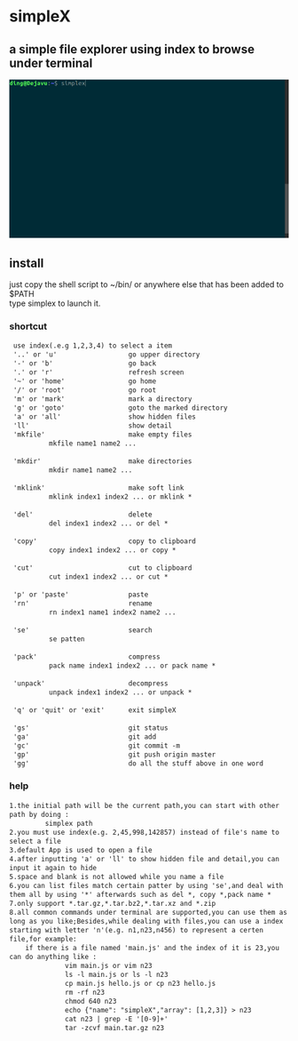 # simpleX
## **a simple file explorer using index to browse under terminal**
![](https://github.com/b2ns/simpleX/blob/master/demo.gif)
## install
just copy the shell script to ~/bin/ or anywhere else that has been added to $PATH<br>
type simplex to launch it.
### shortcut
     use index(.e.g 1,2,3,4) to select a item
     '..' or 'u'                  go upper directory
     '-' or 'b'                   go back
     '.' or 'r'                   refresh screen
     '~' or 'home'                go home
     '/' or 'root'                go root
     'm' or 'mark'                mark a directory
     'g' or 'goto'                goto the marked directory
     'a' or 'all'                 show hidden files
     'll'                         show detail
     'mkfile'                     make empty files
              mkfile name1 name2 ...

     'mkdir'                      make directories
              mkdir name1 name2 ...

     'mklink'                     make soft link
              mklink index1 index2 ... or mklink * 

     'del'                        delete
              del index1 index2 ... or del * 

     'copy'                       copy to clipboard
              copy index1 index2 ... or copy * 

     'cut'                        cut to clipboard
              cut index1 index2 ... or cut * 

     'p' or 'paste'               paste
     'rn'                         rename
              rn index1 name1 index2 name2 ...

     'se'                         search
              se patten

     'pack'                       compress
              pack name index1 index2 ... or pack name * 

     'unpack'                     decompress
              unpack index1 index2 ... or unpack * 

     'q' or 'quit' or 'exit'      exit simpleX

     'gs'                         git status
     'ga'                         git add
     'gc'                         git commit -m
     'gp'                         git push origin master
     'gg'                         do all the stuff above in one word
    
### help
    1.the initial path will be the current path,you can start with other path by doing :
             simplex path
    2.you must use index(e.g. 2,45,998,142857) instead of file's name to select a file
    3.default App is used to open a file
    4.after inputting 'a' or 'll' to show hidden file and detail,you can input it again to hide
    5.space and blank is not allowed while you name a file
    6.you can list files match certain patter by using 'se',and deal with them all by using '*' afterwards such as del *, copy *,pack name *
    7.only support *.tar.gz,*.tar.bz2,*.tar.xz and *.zip
    8.all common commands under terminal are supported,you can use them as long as you like;Besides,while dealing with files,you can use a index starting with letter 'n'(e.g. n1,n23,n456) to represent a certen file,for example: 
        if there is a file named 'main.js' and the index of it is 23,you can do anything like :
                  vim main.js or vim n23
                  ls -l main.js or ls -l n23
                  cp main.js hello.js or cp n23 hello.js
                  rm -rf n23
                  chmod 640 n23
                  echo {"name": "simpleX","array": [1,2,3]} > n23
                  cat n23 | grep -E '[0-9]+'
                  tar -zcvf main.tar.gz n23

